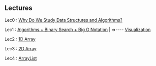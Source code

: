 Lectures 
---

Lec0 : [Why Do We Study Data Structures and Algorithms?](https://youtu.be/rcU8Z0znm20)

Lec1 : [Algorithms + Binary Search + Big O Notation](https://youtu.be/tNHrntIT4ug) | =>---- [Visualization](https://www.cs.usfca.edu/~galles/visualization/Search.html)

Lec2 : [1D Array](https://youtu.be/hwc0SQGphHU)

Lec3 : [2D Array](https://youtu.be/4j_E-2OHPCw)

Lec4 : [ArrayList](https://youtu.be/tm3OquECcn0)